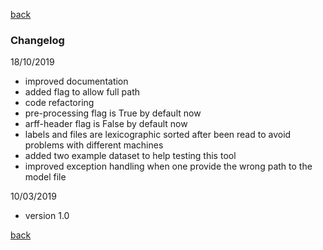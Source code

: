 [back](../Readme.md)

### Changelog

18/10/2019

* improved documentation
* added flag to allow full path
* code refactoring
* pre-processing flag is True by default now
* arff-header flag is False by default now
* labels and files are lexicographic sorted after been read to avoid 
problems with different machines
* added two example dataset to help testing this tool
* improved exception handling when one provide the wrong path to the model file 



10/03/2019

* version 1.0


[back](../Readme.md)
